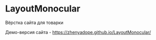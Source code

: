 # LayoutMonocular
Вёрстка сайта для товарки 

Демо-версия сайта - https://zhenyadope.github.io/LayoutMonocular/
